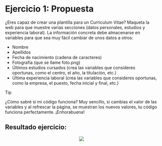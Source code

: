 # Ejercicio 1: Propuesta

¿Eres capaz de crear una plantilla para un Curriculum Vitae? Maqueta la web para que muestre varias secciones (datos personales, estudios y experiencia laboral). La información concreta debe almacenarse en variables para que sea muy fácil cambiar de unos datos a otros:

* Nombre
* Apellidos
* Fecha de nacimiento (cadena de caracteres)
* Fotografía (que se llame foto.png)
* Últimos estudios cursados (crea las variables que consideres oportunas, como el centro, el año, la titulación, etc.)
* Última experiencia laboral (crea las variables que consideres oportunas, como la empresa, el puesto, fecha inicial y final, etc.)

> [!TIP]
> ¿Cómo sabré si mi código funciona? Muy sencillo, si cambias el valor de las variables y al refrescar la página, se muestran los nuevos valores, tu código funciona perfectamente. ¡Enhorabuena!

## Resultado ejercicio:
<p align="center">
  <img src="https://github.com/user-attachments/assets/c45e8b7b-1c8b-42fd-ac8f-c3aefe1b3775">
</p>
